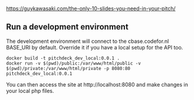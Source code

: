 https://guykawasaki.com/the-only-10-slides-you-need-in-your-pitch/

## Run a development environment

The development environment will connect to the cbase.codefor.nl BASE_URI by default. Override it if you have a local setup for the API too.

```
docker build -t pitchdeck_dev_local:0.0.1 .
docker run -v $(pwd)/public:/var/www/html/public -v $(pwd)/private:/var/www/html/private -p 8080:80 pitchdeck_dev_local:0.0.1
```

You can then access the site at http://localhost:8080 and make changes in your local php files.
